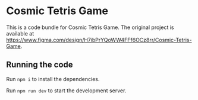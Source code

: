 
  # Cosmic Tetris Game

  This is a code bundle for Cosmic Tetris Game. The original project is available at https://www.figma.com/design/H7ibPrYQoWW4FFf6OCz8rr/Cosmic-Tetris-Game.

  ## Running the code

  Run `npm i` to install the dependencies.

  Run `npm run dev` to start the development server.
  